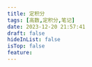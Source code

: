 ```yaml
---
title: 定积分
tags: [高数,定积分,笔记]
date: 2023-12-20 21:57:41
draft: false
hideInList: false
isTop: false
feature: 
---
```


